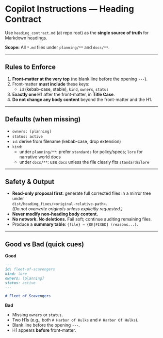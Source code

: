 # Copilot Instructions — Heading Contract

Use `heading_contract.md` (at repo root) as the **single source of truth** for Markdown headings.

**Scope:** All `*.md` files under `planning/**` and `docs/**`.

---

## Rules to Enforce

1) **Front-matter at the very top** (no blank line before the opening `---`).
2) Front-matter **must include** these keys:
   - `id` (kebab-case, stable), `kind`, `owners`, `status`
3) **Exactly one H1** after the front-matter, in **Title Case**.
4) **Do not change any body content** beyond the front-matter and the H1.

---

## Defaults (when missing)

- `owners: [planning]`
- `status: active`
- `id`: derive from filename (kebab-case, drop extension)
- `kind`:
  - under `planning/**`: prefer `standards` for policy/specs; `lore` for narrative world docs
  - under `docs/**`: use `docs` unless the file clearly fits `standards`/`lore`

---

## Safety & Output

- **Read-only proposal first**: generate full corrected files in a mirror tree under  
  `dist/heading_fixes/<original-relative-path>`.  
  *(Do not overwrite originals unless explicitly requested.)*
- **Never modify non-heading body content.**
- **No network. No deletions.** Fail soft; continue auditing remaining files.
- Produce a **summary table**: `{file} → {OK|FIXED} (reasons...)`.

---

## Good vs Bad (quick cues)

**Good**
```md
---
id: fleet-of-scavengers
kind: lore
owners: [planning]
status: active
---

# Fleet of Scavengers
```

**Bad**
- Missing `owners` or `status`.
- Two H1s (e.g., both `# Harbor of Hulks` and `# Harbor Of Hulks`).
- Blank line before the opening `---`.
- H1 appears **before** front-matter.
